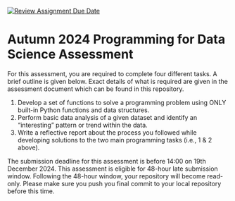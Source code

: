 [![Review Assignment Due Date](https://classroom.github.com/assets/deadline-readme-button-22041afd0340ce965d47ae6ef1cefeee28c7c493a6346c4f15d667ab976d596c.svg)](https://classroom.github.com/a/fBbE2L5w)
# Autumn 2024 Programming for Data Science Assessment

For this assessment, you are required to complete four different tasks. A brief outline is given below. Exact details of what is required are given in the assessment document which can be found in this repository. 

1. Develop a set of functions to solve a programming problem using ONLY built-in Python functions and data structures. 
2. Perform basic data analysis of a given dataset and identify an “interesting” pattern or trend within the data. 
3. Write a reflective report about the process you followed while developing solutions to the two main programming tasks (i.e., 1 & 2 above).

The submission deadline for this assessment is before 14:00 on 19th December 2024. This assessment is eligible for 48-hour late submission window. Following the 48-hour window, your repository will become read-only. Please make sure you push you final commit to your local repository before this time.
